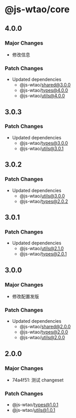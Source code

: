 # @js-wtao/core

## 4.0.0

### Major Changes

- 修改信息

### Patch Changes

- Updated dependencies
  - @js-wtao/shared@3.0.0
  - @js-wtao/types@4.0.0
  - @js-wtao/utils@4.0.0

## 3.0.3

### Patch Changes

- Updated dependencies
  - @js-wtao/types@3.0.0
  - @js-wtao/utils@3.0.1

## 3.0.2

### Patch Changes

- Updated dependencies
  - @js-wtao/utils@3.0.0
  - @js-wtao/types@2.0.2

## 3.0.1

### Patch Changes

- Updated dependencies
  - @js-wtao/utils@2.1.0
  - @js-wtao/types@2.0.1

## 3.0.0

### Major Changes

- 修改配置发版

### Patch Changes

- Updated dependencies
  - @js-wtao/shared@2.0.0
  - @js-wtao/types@2.0.0
  - @js-wtao/utils@2.0.0

## 2.0.0

### Major Changes

- 74a4f51: 测试 changeset

### Patch Changes

- @js-wtao/types@1.0.1
- @js-wtao/utils@1.0.1
